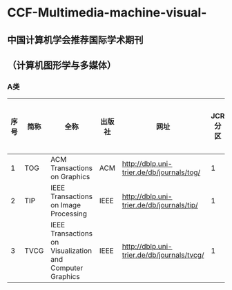 # CCF-Multimedia-machine-visual-
## 中国计算机学会推荐国际学术期刊 
## （计算机图形学与多媒体）
### A类
序号|简称 | 全称 | 出版社 | 网址 | JCR分区 | 中科院分区 | IF
----|---  | -----|--------|------|---------|-----------|---
1 | TOG | ACM Transactions on Graphics | ACM | http://dblp.uni-trier.de/db/journals/tog/ | 1 | 1 | 6.495
2 | TIP | IEEE Transactions on Image Processing| IEEE | http://dblp.uni-trier.de/db/journals/tip/ | 1 | 1 | 9.34
3 | TVCG | IEEE Transactions on Visualization and Computer Graphics | IEEE | http://dblp.uni-trier.de/db/journals/tvcg/ | 1 | 1 | 4.558 
